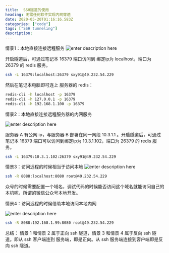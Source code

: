 ```yaml
---
title:  SSH隧道的使用
heading: 无需任何软件实现内网穿透
date: 2020-05-20T01:16:16.583Z
categories: ["code"]
tags: ["SSH tunneling"]
description: 
---
```


情景1：本地直接连接远程服务
![enter description here](https://gitee.com/smile365/blogimg/raw/master/sxy91/1603532033018.png)

开启隧道后，可通过笔记本 16379 端口访问到 绑定ip为 localhost，端口为 26379 的 redis 服务。
```bash
ssh -L 16379:localhost:26379 sxy91@49.232.54.229
```

然后在笔记本电脑即可连上 服务器的 redis：
```bash
redis-cli -h localhost -p 16379
redis-cli -h 127.0.0.1 -p 16379
redis-cli -h 192.168.1.100 -p 16379
```


情景2：本地直接连接远程服务器的内网服务

![enter description here](https://gitee.com/smile365/blogimg/raw/master/sxy91/1603532108957.png)


服务器 A 有公网 ip，与服务器 B 部署在同一网段 10.3.1.1 。开启隧道后，可通过笔记本 16379 端口可以访问到绑定ip为 10.3.1.102，端口为 26379 的 redis 服务。
```bash
ssh -L 16379:10.3.1.102:26379 sxy91@49.232.54.229
```

情景3：访问远程的时候相当于访问本地
![enter description here](https://gitee.com/smile365/blogimg/raw/master/sxy91/1603526127508.png)

```bash
ssh -R 8088:localhost:8080 root@49.232.54.229
```

众号的时候需要配置一个域名，调试代码的时候能否访问这个域名就能访问自己的本机呢，所谓的微信公众号本地开发。




情景4：访问远程的时候借助本地访问本地内网

![enter description here](https://gitee.com/smile365/blogimg/raw/master/sxy91/1603526439703.png)

```bash
ssh -R 8088:192.168.1.99:8080 root@49.232.54.229
```


总结：
情景 1 和情景 2 属于正向 ssh 隧道，情景 3 和情景 4 属于反向 ssh 隧道。即从 ssh 客户端连到 服务端，即是正向。从 ssh 服务端连接到客户端即是反向 ssh 隧道。

